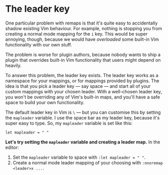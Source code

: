 # The leader key

One particular problem with remaps is that it's quite easy to accidentally shadow existing Vim behaviour. For example, nothing is stopping you from creating a normal mode mapping for the `i` key. This would be super annoying, though, because we would have _overloaded_ some built-in Vim functionality with our own stuff.

The problem is worse for plugin authors, because nobody wants to ship a plugin that overrides built-in Vim functionality that users might depend on heavily.

To answer this problem, the leader key exists. The leader key works as a namespace for your mappings, or for mappings provided by plugins. The idea is that you pick a leader key — say space — and start all of your custom mappings with your chosen leader. With a well-chosen leader key, you won't be overriding any of Vim's built-in maps, and you'll have a safe space to build your own functionality.

The default leader key in Vim is `\` — but you can customise this by setting the `mapleader` variable. I use the space bar as my leader key, because it's super easy to type. So, my `mapleader` variable is set like this:

    let mapleader = " "

**Let's try setting the `mapleader` variable and creating a leader map.** In the editor:

1. Set the `mapleader` variable to space with `:let mapleader = " "`.
2. Create a normal mode leader mapping of your choosing with `:nnoremap <leader>x ...`.
